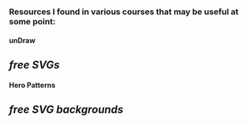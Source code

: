 ### Resources I found in various courses that may be useful at some point:

#### unDraw
*free SVGs*
------

#### Hero Patterns
*free SVG backgrounds*
------

### 
